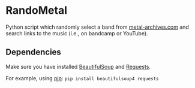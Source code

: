 # RandoMetal

Python script which randomly select a band from [metal-archives.com](metal-archives.com) and search links to the music (i.e., on bandcamp or YouTube).

## Dependencies

Make sure you have installed [BeautifulSoup](https://www.crummy.com/software/BeautifulSoup/) and [Requests](https://requests.readthedocs.io/en/master/).

For example, using [pip](https://pypi.python.org/pypi/pip): `pip install beautifulsoup4 requests`
